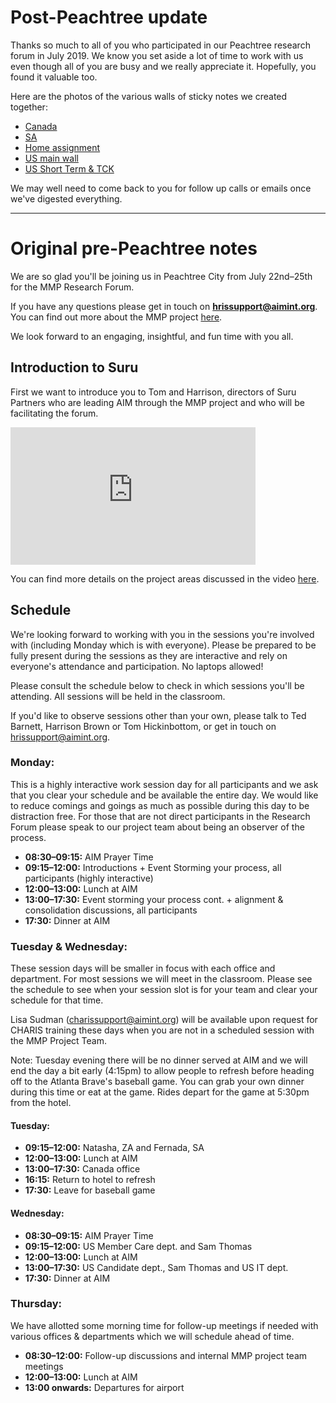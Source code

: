 # Post-Peachtree update

Thanks so much to all of you who participated in our Peachtree research forum in July 2019. We know you set aside a lot of time to work with us even though all of you are busy and we really appreciate it. Hopefully, you found it valuable too.

Here are the photos of the various walls of sticky notes we created together:

- [Canada](./images/Peachtree-July-2019/Canada.jpg)
- [SA](./images/Peachtree-July-2019/SA-Process.jpg)
- [Home assignment](./images/Peachtree-July-2019/The-Last-Wall.jpg)
- [US main wall](./images/Peachtree-July-2019/US-WALL.jpg)
- [US Short Term & TCK](./images/Peachtree-July-2019/US-Short-Term-&-TCK-Wall.jpg)

We may well need to come back to you for follow up calls or emails once we've digested everything.

- - -

# Original pre-Peachtree notes

We are so glad you'll be joining us in Peachtree City from July 22nd–25th for the MMP Research Forum.

If you have any questions please get in touch on [**hrissupport@aimint.org**](mailto:hrissupport@aimint.org). You can find out more about the MMP project [here](./overview.md).

We look forward to an engaging, insightful, and fun time with you all.

## Introduction to Suru

First we want to introduce you to Tom and Harrison, directors of Suru Partners who are leading AIM through the MMP project and who will be facilitating the forum.

<iframe width="392" height="220" src="https://www.youtube.com/embed/OZeGyTUxSDw?rel=0" frameborder="0" allow="autoplay; picture-in-picture" allowfullscreen></iframe>

You can find more details on the project areas discussed in the video [here](./overview.md#how-are-we-doing-it).

## Schedule

We're looking forward to working with you in the sessions you're involved with (including Monday which is with everyone). Please be prepared to be fully present during the sessions as they are interactive and rely on everyone's attendance and participation. No laptops allowed!

Please consult the schedule below to check in which sessions you'll be attending. All sessions will be held in the classroom.

If you'd like to observe sessions other than your own, please talk to Ted Barnett, Harrison Brown or Tom Hickinbottom, or get in touch on [hrissupport@aimint.org](mailto:hrissupport@aimint.org).

### Monday:
This is a highly interactive work session day for all participants and we ask that you clear your schedule and be available the entire day. We would like to reduce comings and goings as much as possible during this day to be distraction free. For those that are not direct participants in the Research Forum please speak to our project team about being an observer of the process.

- **08:30–09:15:** AIM Prayer Time
- **09:15–12:00:** Introductions + Event Storming your process, all participants (highly interactive)
- **12:00–13:00:** Lunch at AIM
- **13:00–17:30:** Event storming your process cont. + alignment & consolidation discussions, all participants
- **17:30:** Dinner at AIM

### Tuesday & Wednesday:
These session days will be smaller in focus with each office and department. For most sessions we will meet in the classroom. Please see the schedule to see when your session slot is for your team and clear your schedule for that time.

Lisa Sudman (charissupport@aimint.org) will be available upon request for CHARIS training these days when you are not in a scheduled session with the MMP Project Team.

Note: Tuesday evening there will be no dinner served at AIM and we will end the day a bit early (4:15pm) to allow people to refresh before heading off to the Atlanta Brave's baseball game.  You can grab your own dinner during this time or eat at the game.  Rides depart for the game at 5:30pm from the hotel.

#### Tuesday:

- **09:15–12:00:** Natasha, ZA and Fernada, SA
- **12:00–13:00:** Lunch at AIM
- **13:00–17:30:** Canada office
- **16:15:** Return to hotel to refresh
- **17:30:** Leave for baseball game

#### Wednesday:

- **08:30–09:15:** AIM Prayer Time
- **09:15–12:00:** US Member Care dept. and Sam Thomas
- **12:00–13:00:** Lunch at AIM
- **13:00–17:30:** US Candidate dept., Sam Thomas and US IT dept.
- **17:30:** Dinner at AIM

### Thursday:
We have allotted some morning time for follow-up meetings if needed with various offices & departments which we will schedule ahead of time.

- **08:30–12:00:** Follow-up discussions and internal MMP project team meetings
- **12:00–13:00:** Lunch at AIM
- **13:00 onwards:** Departures for airport
